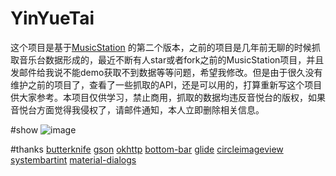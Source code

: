 # YinYueTai
这个项目是基于[MusicStation](https://github.com/babylikebird/MusicStation)
的第二个版本，之前的项目是几年前无聊的时候抓取音乐台数据形成的，最近不断有人star或者fork之前的MusicStation项目，并且发邮件给我说不能demo获取不到数据等等问题，希望我修改。但是由于很久没有维护之前的项目了，查看了一些抓取的API，还是可以用的，打算重新写这个项目供大家参考。本项目仅供学习，禁止商用，抓取的数据均违反音悦台的版权，如果音悦台方面觉得我侵权了，请邮件通知，本人立即删除相关信息。

#show
![image](https://github.com/babylikebird/YinYueTai/blob/master/yinyuetai.gif)

#thanks
    [butterknife](https://github.com/JakeWharton/butterknife)
    [gson](https://github.com/google/gson)
    [okhttp](https://github.com/square/okhttp)
    [bottom-bar](https://github.com/roughike/BottomBar)
    [glide](https://github.com/bumptech/glide)
    [circleimageview](https://github.com/hdodenhof/CircleImageView)
    [systembartint](https://github.com/jgilfelt/SystemBarTint)
    [material-dialogs](https://github.com/afollestad/material-dialogs)
